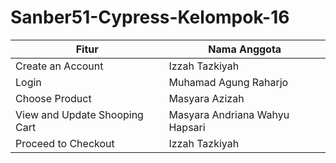 # Sanber51-Cypress-Kelompok-16
 <table>
    <thead>
      <tr>
        <th>Fitur</th>
        <th>Nama Anggota</th>
      </tr>
    </thead>
    <tbody>
        <tr>
            <td>Create an Account</td>
            <td>Izzah Tazkiyah</td>
        </tr>
        <tr>
            <td>Login</td>
            <td>Muhamad Agung Raharjo</td>
        </tr>
        <tr>
            <td>Choose Product</td>
            <td>Masyara Azizah</td>
        </tr>
        <tr>
            <td>View and Update Shooping Cart</td>
            <td>Masyara Andriana Wahyu Hapsari</td>
        </tr>  
        <tr>
            <td>Proceed to Checkout</td>
            <td>Izzah Tazkiyah</td>
        </tr>
    </tbody>
  </table>
